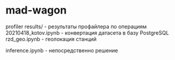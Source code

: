 # mad-wagon

profiler results/ - результаты профайлера по операциям
20210418_kotov.ipynb - конвертация датасета в базу PostgreSQL
rzd_geo.ipynb - геолокация станций

inference.ipynb - непосредственно решение



